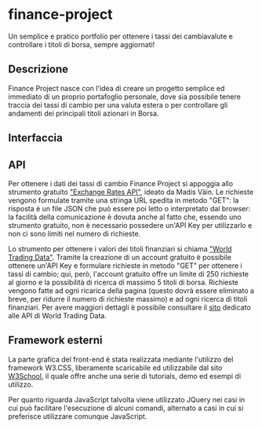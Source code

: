 finance-project
===============
Un semplice e pratico portfolio per ottenere i tassi dei cambiavalute e controllare i titoli di borsa, sempre aggiornati!

Descrizione
-----------
Finance Project nasce con l'idea di creare un progetto semplice ed immediato di un proprio portafoglio personale, dove sia possibile tenere traccia dei tassi di cambio per una valuta estera o per controllare gli andamenti dei principali titoli azionari in Borsa.

Interfaccia
-----------

API
---
Per ottenere i dati dei tassi di cambio Finance Project si appoggia allo strumento gratuito ["Exchange Rates API"](https://exchangeratesapi.io/), ideato da Madis Väin.
Le richieste vengono formulate tramite una stringa URL spedita in metodo "GET": la risposta è un file JSON che può essere poi letto o interpretato dal browser: la facilità della comunicazione è dovuta anche al fatto che, essendo uno strumento gratuito, non è necessario possedere un'API Key per utilizzarlo e non ci sono limiti nel numero di richieste.

Lo strumento per ottenere i valori dei titoli finanziari si chiama ["World Trading Data"](https://www.worldtradingdata.com/). Tramite la creazione di un account gratuito è possibile ottenere un'API Key e formulare richieste in metodo "GET" per ottenere i tassi di cambio; qui, però, l'account gratuito offre un limite di 250 richieste al giorno e la possibilità di ricerca di massimo 5 titoli di borsa.
Richieste vengono fatte ad ogni ricarica della pagina (questo dovrà essere eliminato a breve, per ridurre il numero di richieste massimo) e ad ogni ricerca di titoli finanziari.
Per avere maggiori dettagli è possibile consultare il [sito](https://www.worldtradingdata.com/documentation#introduction) dedicato alle API di World Trading Data.

Framework esterni
-----------------
La parte grafica del front-end è stata realizzata mediante l'utilizzo del framework W3.CSS, liberamente scaricabile ed utilizzabile dal sito [W3School](https://www.w3schools.com/w3css/default.asp), il quale offre anche una serie di tutorials, demo ed esempi di utilizzo.

Per quanto riguarda JavaScript talvolta viene utilizzato JQuery nei casi in cui può facilitare l'esecuzione di alcuni comandi, alternato a casi in cui si preferisce utilizzare comunque JavaScript.
